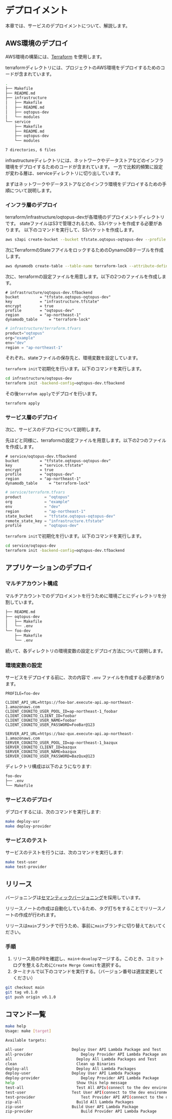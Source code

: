# デプロイメント

本章では、サービスのデプロイメントについて、解説します。

## AWS環境のデプロイ

AWS環境の構築には、[Terraform](https://www.terraform.io/) を使用します。

terraformディレクトリには、プロジェクトのAWS環境をデプロイするためのコードが含まれています。

```bash
.
├── Makefile
├── README.md
├── infrastructure
│   ├── Makefile
│   ├── README.md
│   ├── oqtopus-dev
│   └── modules
└── service
    ├── Makefile
    ├── README.md
    ├── oqtopus-dev
    └── modules

7 directories, 6 files
```

infrastructureディレクトリには、ネットワークやデータストアなどのインフラ環境をデプロイするためのコードが含まれています。
一方で比較的頻繁に設定が変わる層は、serviceディレクトリに切り出しています。

まずはネットワークやデータストアなどのインフラ環境をデプロイするための手順について説明します。

### インフラ層のデプロイ

terraform/infrastructure/oqtopus-devが各環境のデプロイメントディレクトリです。
stateファイルはS3で管理されるため、S3バケットを作成する必要があります。
以下のコマンドを実行して、S3バケットを作成します。

```bash
aws s3api create-bucket --bucket tfstate.oqtopus-oqtopus-dev --profile oqtopus-dev --region ap-northeast-1 --create-bucket-configuration LocationConstraint=ap-northeast-1
```

次にTerraformのStateフアイルをロックするためのDynamoDBテーブルを作成します。

```bash
aws dynamodb create-table --table-name terraform-lock --attribute-definitions AttributeName=LockID,AttributeType=S --key-schema AttributeName=LockID,KeyType=HASH --billing-mode PAY_PER_REQUEST --profile oqtopus-dev --region ap-northeast-1
```

次に、terraformの設定ファイルを用意します。以下の2つのファイルを作成します。

```hcl:infrastructure/oqtopus-dev/oqtopus-dev.tfbackend
# infrastructure/oqtopus-dev.tfbackend
bucket         = "tfstate.oqtopus-oqtopus-dev"
key            = "infrastructure.tfstate"
encrypt        = true
profile        = "oqtopus-dev"
region         = "ap-northeast-1"
dynamodb_table     = "terraform-lock"
```

```hcl:infrastructure/oqtopus-dev/terraform.tfvars
# infrastructure/terraform.tfvars
product="oqtopus"
org="example"
env="dev"
region = "ap-northeast-1"
```

それぞれ、stateファイルの保存先と、環境変数を設定しています。

`terraform init`で初期化を行います。以下のコマンドを実行します。

```bash
cd infrastructure/oqtopus-dev
terraform init -backend-config=oqtopus-dev.tfbackend
```

その後`terrafom apply`でデプロイを行います。

```bash
terraform apply
```

### サービス層のデプロイ

次に、サービスのデプロイについて説明します。

先ほどと同様に、terraformの設定ファイルを用意します。以下の2つのファイルを作成します。

```hcl:service/oqtopus-dev/oqtopus-dev.tfbackend
# service/oqtopus-dev.tfbackend
bucket         = "tfstate.oqtopus-oqtopus-dev"
key            = "service.tfstate"
encrypt        = true
profile        = "oqtopus-dev"
region         = "ap-northeast-1"
dynamodb_table     = "terraform-lock"
```

```hcl:service/oqtopus-dev/terraform.tfvars
# service/terraform.tfvars
product          = "oqtopus"
org              = "example"
env              = "dev"
region           = "ap-northeast-1"
state_bucket     = "tfstate.oqtopus-oqtopus-dev"
remote_state_key = "infrastructure.tfstate"
profile          = "oqtopus-dev"
```

`terraform init`で初期化を行います。以下のコマンドを実行します。

```bash
cd service/oqtopus-dev
terraform init -backend-config=oqtopus-dev.tfbackend
```

## アプリケーションのデプロイ

### マルチアカウント構成

マルチアカウントでのデプロイメントを行うために環境ごとにディレクトリを分割しています。

```bash
├── README.md
├── oqtopus-dev
│   ├── Makefile
│   └── .env
└── foo-dev
    ├── Makefile
    └── .env
```

続いて、各ディレクトリの環境変数の設定とデプロイ方法について説明します。

### 環境変数の設定

サービスをデプロイする前に、次の内容で `.env` ファイルを作成する必要があります。

```.env
PROFILE=foo-dev

CLIENT_API_URL=https://foo-bar.execute-api.ap-northeast-1.amazonaws.com
CLIENT_COGNITO_USER_POOL_ID=ap-northeast-1_foobar
CLIENT_COGNITO_CLIENT_ID=foobar
CLIENT_COGNITO_USER_NAME=foobar
CLIENT_COGNITO_USER_PASSWORD=FooBar@123

SERVER_API_URL=https://baz-qux.execute-api.ap-northeast-1.amazonaws.com
SERVER_COGNITO_USER_POOL_ID=ap-northeast-1_bazqux
SERVER_COGNITO_CLIENT_ID=bazqux
SERVER_COGNITO_USER_NAME=bazqux
SERVER_COGNITO_USER_PASSWORD=BazQux@123
```

ディレクトリ構成は以下のようになります:

```bash
foo-dev
├── .env
└── Makefile
```

### サービスのデプロイ

デプロイするには、次のコマンドを実行します:

```bash
make deploy-usr
make deploy-provider
```

### サービスのテスト

サービスのテストを行うには、次のコマンドを実行します:

```bash
make test-user
make test-provider
```

## リリース

バージョニングは[セマンティックバージョニング](https://semver.org/)を採用しています。

リリースノートの作成は自動化しているため、タグ打ちをすることでリリースノートの作成が行われます。

リリースは`main`ブランチで行うため、事前に`main`ブランチに切り替えておいてください。

### 手順

1. リリース用のPRを確認し、`main`←`develop`マージする。このとき、コミットログを整えるために`Create Merge Commit`を選択する。
2. ターミナルで以下のコマンドを実行する。（バージョン番号は適宜変更してください）

```bash
git checkout main
git tag v0.1.0
git push origin v0.1.0
```

## コマンド一覧

```bash
make help
Usage: make [target]

Available targets:

all-user                     Deploy User API Lambda Package and Test
all-provider                     Deploy Provider API Lambda Package and Test
all                            Deploy All Lambda Packages and Test
clean                          Clean up Binaries
deploy-all                     Deploy All Lambda Packages
deploy-user                  Deploy User API Lambda Package
deploy-provider                  Deploy Provider API Lambda Package
help                           Show this help message
test-all                       Test All APIs(connect to the dev environment)
test-user                    Test User API(connect to the dev environment)
test-provider                    Test Provider API API(connect to the dev environment)
zip-all                        Build All Lambda Packages
zip-user                     Build User API Lambda Package
zip-provider                     Build Provider API Lambda Package
```

